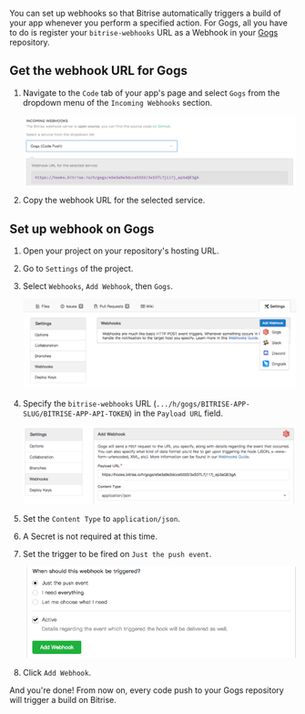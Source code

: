 You can set up webhooks so that Bitrise automatically triggers a build of your app whenever you perform a specified action. For Gogs, all you have to do is register your `bitrise-webhooks` URL as a Webhook in your [Gogs](https://gogs.io) repository.

## Get the webhook URL for Gogs

1. Navigate to the `Code` tab of your app's page and select `Gogs` from the dropdown menu of the `Incoming Webhooks` section.

    ![Screenshot](../img/webhooks/bitrise-gogs-webhook.png)

1. Copy the webhook URL for the selected service.

## Set up webhook on Gogs

1. Open your project on your repository's hosting URL.

1. Go to `Settings` of the project.

1. Select `Webhooks`, `Add Webhook`, then `Gogs`.

    ![Screenshot](../img/webhooks/gogs-webhook-select.png)

1. Specify the `bitrise-webhooks` URL (`.../h/gogs/BITRISE-APP-SLUG/BITRISE-APP-API-TOKEN`) in the `Payload URL` field.

    ![Screenshot](../img/webhooks/add-webhook-gogs.png)

1. Set the `Content Type` to `application/json`.

1. A Secret is not required at this time.

1. Set the trigger to be fired on `Just the push event`.

    ![Screenshot](../img/webhooks/gogs-webhook-triggered.png)

1. Click `Add Webhook`.

And you're done! From now on, every code push to your Gogs repository will trigger a build on Bitrise.
